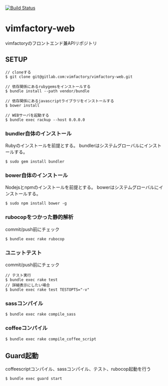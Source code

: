 [![Build Status](https://travis-ci.org/vimfactory/vimfactory-web.svg?branch=master)](https://travis-ci.org/vimfactory/vimfactory-web)

# vimfactory-web
vimfactoryのフロントエンド兼APIリポジトリ

## SETUP
```
// cloneする
$ git clone git@gitlab.com:vimfactory/vimfactory-web.git

// 依存関係にあるrubygemsをインストールする
$ bundle install --path vendor/bundle

// 依存関係にあるjavascriptライブラリをインストールする
$ bower install

// WEBサーバを起動する
$ bundle exec rackup --host 0.0.0.0
```

### bundler自体のインストール
Rubyのインストールを前提とする。
bundlerはシステムグローバルにインストールする。
```
$ sudo gem install bundler
```

### bower自体のインストール
Nodejsとnpmのインストールを前提とする。
bowerはシステムグローバルにインストールする。
```
$ sudo npm install bower -g
```

### rubocopをつかった静的解析
commit/push前にチェック
```
$ bundle exec rake rubocop
```

### ユニットテスト
commit/push前にチェック
```
// テスト実行
$ bundle exec rake test
// 詳細表示にしたい場合
$ bundle exec rake test TESTOPTS="-v"
```

### sassコンパイル
```
$ bundle exec rake compile_sass
```

### coffeeコンパイル
```
$ bundle exec rake compile_coffee_script
```

## Guard起動
coffeescriptコンパイル、sassコンパイル、テスト、rubocop起動を行う
```
$ bundle exec guard start
```
